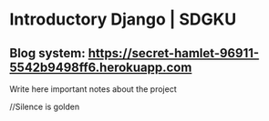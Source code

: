 # Introductory Django | SDGKU

## Blog system: https://secret-hamlet-96911-5542b9498ff6.herokuapp.com

Write here important notes about the project 

//Silence is golden
